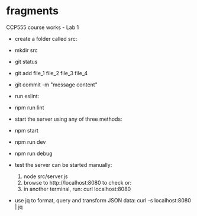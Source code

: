 # fragments
CCP555 course works - Lab 1

- create a folder called src:
- mkdir src

- git status
- git add file_1 file_2 file_3 file_4
- git commit -m "message content"

- run eslint: 
- npm run lint
- start the server using any of three methods: 
- npm start
- npm run dev
- npm run debug

- test the server can be started manually:
	1. node src/server.js
	2. browse to http://localhost:8080 to check
or:
	2. in another terminal, run: curl localhost:8080
	
- use jq to format, query and transform JSON data:
	curl -s localhost:8080 | jq

